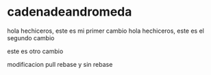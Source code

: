 # cadenadeandromeda


hola hechiceros, este es mi primer cambio
hola hechiceros, este es el segundo cambio


este es otro cambio


modificacion pull rebase y sin rebase
